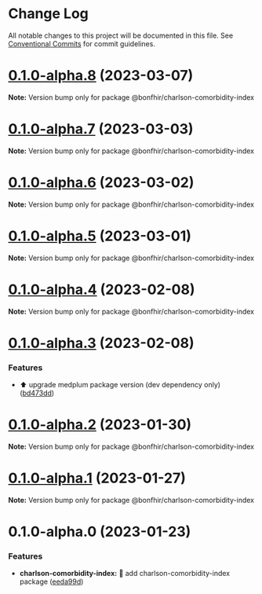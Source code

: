 # Change Log

All notable changes to this project will be documented in this file.
See [Conventional Commits](https://conventionalcommits.org) for commit guidelines.

# [0.1.0-alpha.8](https://github.com/bonfhir/bonfhir/compare/@bonfhir/charlson-comorbidity-index@0.1.0-alpha.7...@bonfhir/charlson-comorbidity-index@0.1.0-alpha.8) (2023-03-07)

**Note:** Version bump only for package @bonfhir/charlson-comorbidity-index





# [0.1.0-alpha.7](https://github.com/bonfhir/bonfhir/compare/@bonfhir/charlson-comorbidity-index@0.1.0-alpha.6...@bonfhir/charlson-comorbidity-index@0.1.0-alpha.7) (2023-03-03)

**Note:** Version bump only for package @bonfhir/charlson-comorbidity-index





# [0.1.0-alpha.6](https://github.com/bonfhir/bonfhir/compare/@bonfhir/charlson-comorbidity-index@0.1.0-alpha.5...@bonfhir/charlson-comorbidity-index@0.1.0-alpha.6) (2023-03-02)

**Note:** Version bump only for package @bonfhir/charlson-comorbidity-index





# [0.1.0-alpha.5](https://github.com/bonfhir/bonfhir/compare/@bonfhir/charlson-comorbidity-index@0.1.0-alpha.4...@bonfhir/charlson-comorbidity-index@0.1.0-alpha.5) (2023-03-01)

**Note:** Version bump only for package @bonfhir/charlson-comorbidity-index





# [0.1.0-alpha.4](https://github.com/bonfhir/bonfhir/compare/@bonfhir/charlson-comorbidity-index@0.1.0-alpha.3...@bonfhir/charlson-comorbidity-index@0.1.0-alpha.4) (2023-02-08)

**Note:** Version bump only for package @bonfhir/charlson-comorbidity-index





# [0.1.0-alpha.3](https://github.com/bonfhir/bonfhir/compare/@bonfhir/charlson-comorbidity-index@0.1.0-alpha.2...@bonfhir/charlson-comorbidity-index@0.1.0-alpha.3) (2023-02-08)


### Features

* :arrow_up: upgrade medplum package version (dev dependency only) ([bd473dd](https://github.com/bonfhir/bonfhir/commit/bd473dd79ccd678b3a81d8fc0ed37f0715317669))





# [0.1.0-alpha.2](https://github.com/bonfhir/bonfhir/compare/@bonfhir/charlson-comorbidity-index@0.1.0-alpha.1...@bonfhir/charlson-comorbidity-index@0.1.0-alpha.2) (2023-01-30)

**Note:** Version bump only for package @bonfhir/charlson-comorbidity-index





# [0.1.0-alpha.1](https://github.com/bonfhir/bonfhir/compare/@bonfhir/charlson-comorbidity-index@0.1.0-alpha.0...@bonfhir/charlson-comorbidity-index@0.1.0-alpha.1) (2023-01-27)

**Note:** Version bump only for package @bonfhir/charlson-comorbidity-index





# 0.1.0-alpha.0 (2023-01-23)


### Features

* **charlson-comorbidity-index:** :tada: add charlson-comorbidity-index package ([eeda99d](https://github.com/bonfhir/bonfhir/commit/eeda99d7895f0e7ea3c70398a5e3646b984c9e01))
